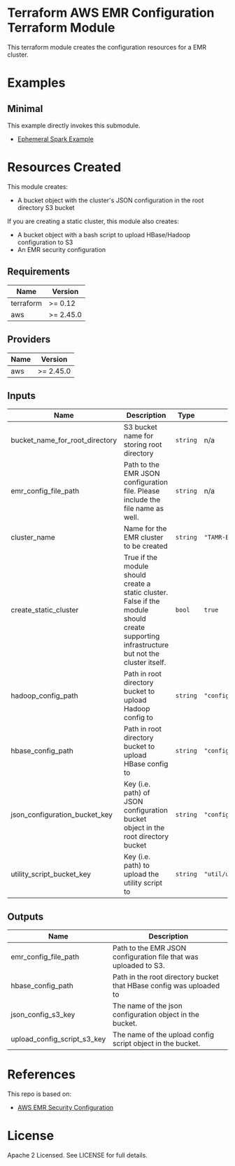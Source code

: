 # Terraform AWS EMR Configuration Terraform Module
This terraform module creates the configuration resources for a EMR cluster.

# Examples
## Minimal
This example directly invokes this submodule.
- [Ephemeral Spark Example](https://github.com/Datatamer/terraform-aws-emr/tree/master/examples/ephemeral-spark)

# Resources Created
This module creates:
* A bucket object with the cluster's JSON configuration in the root directory S3 bucket

If you are creating a static cluster, this module also creates:
* A bucket object with a bash script to upload HBase/Hadoop configuration to S3
* An EMR security configuration

<!-- BEGINNING OF PRE-COMMIT-TERRAFORM DOCS HOOK -->
## Requirements

| Name | Version |
|------|---------|
| terraform | >= 0.12 |
| aws | >= 2.45.0 |

## Providers

| Name | Version |
|------|---------|
| aws | >= 2.45.0 |

## Inputs

| Name | Description | Type | Default | Required |
|------|-------------|------|---------|:--------:|
| bucket\_name\_for\_root\_directory | S3 bucket name for storing root directory | `string` | n/a | yes |
| emr\_config\_file\_path | Path to the EMR JSON configuration file. Please include the file name as well. | `string` | n/a | yes |
| cluster\_name | Name for the EMR cluster to be created | `string` | `"TAMR-EMR-Cluster"` | no |
| create\_static\_cluster | True if the module should create a static cluster. False if the module should create supporting infrastructure but not the cluster itself. | `bool` | `true` | no |
| hadoop\_config\_path | Path in root directory bucket to upload Hadoop config to | `string` | `"config/hadoop/conf/"` | no |
| hbase\_config\_path | Path in root directory bucket to upload HBase config to | `string` | `"config/hbase/conf.dist/"` | no |
| json\_configuration\_bucket\_key | Key (i.e. path) of JSON configuration bucket object in the root directory bucket | `string` | `"config.json"` | no |
| utility\_script\_bucket\_key | Key (i.e. path) to upload the utility script to | `string` | `"util/upload_hbase_config.sh"` | no |

## Outputs

| Name | Description |
|------|-------------|
| emr\_config\_file\_path | Path to the EMR JSON configuration file that was uploaded to S3. |
| hbase\_config\_path | Path in the root directory bucket that HBase config was uploaded to |
| json\_config\_s3\_key | The name of the json configuration object in the bucket. |
| upload\_config\_script\_s3\_key | The name of the upload config script object in the bucket. |

<!-- END OF PRE-COMMIT-TERRAFORM DOCS HOOK -->

# References
This repo is based on:
* [AWS EMR Security Configuration](https://docs.aws.amazon.com/emr/latest/ManagementGuide/emr-create-security-configuration.html)

# License
Apache 2 Licensed. See LICENSE for full details.
